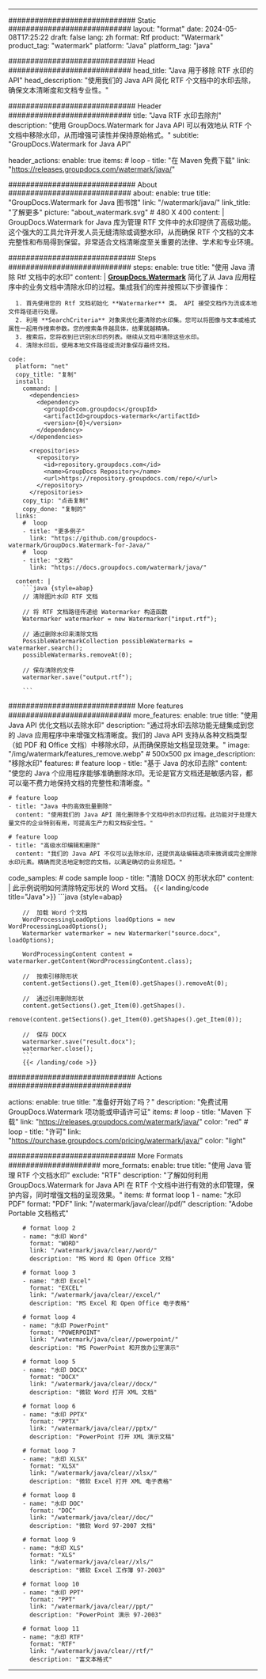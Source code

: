 
---
############################# Static ############################
layout: "format"
date:  2024-05-08T17:25:22
draft: false
lang: zh
format: Rtf
product: "Watermark"
product_tag: "watermark"
platform: "Java"
platform_tag: "java"

############################# Head ############################
head_title: "Java 用于移除 RTF 水印的 API"
head_description: "使用我们的 Java API 简化 RTF 个文档中的水印去除，确保文本清晰度和文档专业性。"

############################# Header ############################
title: "Java RTF 水印去除剂" 
description: "使用 GroupDocs.Watermark for Java API 可以有效地从 RTF 个文档中移除水印，从而增强可读性并保持原始格式。"
subtitle: "GroupDocs.Watermark for Java API" 

header_actions:
  enable: true
  items:
    #  loop
    - title: "在 Maven 免费下载"
      link: "https://releases.groupdocs.com/watermark/java/"
      
############################# About ############################
about:
    enable: true
    title: "GroupDocs.Watermark for Java 图书馆"
    link: "/watermark/java/"
    link_title: "了解更多"
    picture: "about_watermark.svg" # 480 X 400
    content: |
       GroupDocs.Watermark for Java 库为管理 RTF 文件中的水印提供了高级功能。这个强大的工具允许开发人员无缝清除或调整水印，从而确保 RTF 个文档的文本完整性和布局得到保留。非常适合文档清晰度至关重要的法律、学术和专业环境。

############################# Steps ############################
steps:
    enable: true
    title: "使用 Java 清除 Rtf 文档中的水印"
    content: |
      **[GroupDocs.Watermark](https://products.groupdocs.com/watermark/java/)** 简化了从 Java 应用程序中的业务文档中清除水印的过程。集成我们的库并按照以下步骤操作：
      
      1. 首先使用您的 Rtf 文档初始化 **Watermarker** 类。 API 接受文档作为流或本地文件路径进行处理。
      2. 利用 **SearchCriteria** 对象来优化要清除的水印集。您可以将图像与文本或格式属性一起用作搜索参数。您的搜索条件越具体，结果就越精确。
      3. 搜索后，您将收到已识别水印的列表。继续从文档中清除这些水印。
      4. 清除水印后，使用本地文件路径或流对象保存最终文档。
   
    code:
      platform: "net"
      copy_title: "复制"
      install:
        command: |
          <dependencies>
            <dependency>
              <groupId>com.groupdocs</groupId>
              <artifactId>groupdocs-watermark</artifactId>
              <version>{0}</version>
            </dependency>
          </dependencies>

          <repositories>
            <repository>
              <id>repository.groupdocs.com</id>
              <name>GroupDocs Repository</name>
              <url>https://repository.groupdocs.com/repo/</url>
            </repository>
          </repositories>
        copy_tip: "点击复制"
        copy_done: "复制的"
      links:
        #  loop
        - title: "更多例子"
          link: "https://github.com/groupdocs-watermark/GroupDocs.Watermark-for-Java/"
        #  loop
        - title: "文档"
          link: "https://docs.groupdocs.com/watermark/java/"
          
      content: |
        ```java {style=abap}
        // 清除图片水印 RTF 文档

        // 将 RTF 文档路径传递给 Watermarker 构造函数
        Watermarker watermarker = new Watermarker("input.rtf");
        
        // 通过删除水印来清除文档
        PossibleWatermarkCollection possibleWatermarks = watermarker.search();
        possibleWatermarks.removeAt(0);

        // 保存清除的文件
        watermarker.save("output.rtf");
        
        ```        
        
############################# More features ############################
more_features:
  enable: true
  title: "使用 Java API 优化文档以去除水印"
  description: "通过将水印去除功能无缝集成到您的 Java 应用程序中来增强文档清晰度。我们的 Java API 支持从各种文档类型（如 PDF 和 Office 文档）中移除水印，从而确保原始文档呈现效果。"
  image: "/img/watermark/features_remove.webp" # 500x500 px
  image_description: "移除水印"
  features:
    # feature loop
    - title: "基于 Java 的水印去除"
      content: "使您的 Java 个应用程序能够准确删除水印。无论是官方文档还是敏感内容，都可以毫不费力地保持文档的完整性和清晰度。"

    # feature loop
    - title: "Java 中的高效批量删除"
      content: "使用我们的 Java API 简化删除多个文档中的水印的过程。此功能对于处理大量文件的企业特别有用，可提高生产力和文档安全性。"

    # feature loop
    - title: "高级水印编辑和删除"
      content: "我们的 Java API 不仅可以去除水印，还提供高级编辑选项来微调或完全擦除水印元素。精确而灵活地定制您的文档，以满足确切的业务规范。"
      
  code_samples:
    # code sample loop
    - title: "清除 DOCX 的形状水印"
      content: |
        此示例说明如何清除特定形状的 Word 文档。
        {{< landing/code title="Java">}}
        ```java {style=abap}
        
        //  加载 Word 个文档
        WordProcessingLoadOptions loadOptions = new WordProcessingLoadOptions();
        Watermarker watermarker = new Watermarker("source.docx", loadOptions);

        WordProcessingContent content = watermarker.getContent(WordProcessingContent.class);

        //  按索引移除形状
        content.getSections().get_Item(0).getShapes().removeAt(0);

        //  通过引用删除形状
        content.getSections().get_Item(0).getShapes().
            remove(content.getSections().get_Item(0).getShapes().get_Item(0));

        //  保存 DOCX
        watermarker.save("result.docx");
        watermarker.close();
        ```
        {{< /landing/code >}}


############################# Actions ############################

actions:
  enable: true
  title: "准备好开始了吗？"
  description: "免费试用 GroupDocs.Watermark 项功能或申请许可证"
  items:
    #  loop
    - title: "Maven 下载"
      link: "https://releases.groupdocs.com/watermark/java/"
      color: "red"
        #  loop
    - title: "许可"
      link: "https://purchase.groupdocs.com/pricing/watermark/java/"
      color: "light"


############################# More Formats #####################
more_formats:
    enable: true
    title: "使用 Java 管理 RTF 个文档水印"
    exclude: "RTF"
    description: "了解如何利用 GroupDocs.Watermark for Java API 在 RTF 个文档中进行有效的水印管理，保护内容，同时增强文档的呈现效果。"
    items: 
        # format loop 1
        - name: "水印 PDF"
          format: "PDF"
          link: "/watermark/java/clear//pdf/"
          description: "Adobe Portable 文档格式"

        # format loop 2
        - name: "水印 Word"
          format: "WORD"
          link: "/watermark/java/clear//word/"
          description: "MS Word 和 Open Office 文档"
          
        # format loop 3
        - name: "水印 Excel"
          format: "EXCEL"
          link: "/watermark/java/clear//excel/"
          description: "MS Excel 和 Open Office 电子表格"

        # format loop 4
        - name: "水印 PowerPoint"
          format: "POWERPOINT"
          link: "/watermark/java/clear//powerpoint/"
          description: "MS PowerPoint 和开放办公室演示"

        # format loop 5
        - name: "水印 DOCX"
          format: "DOCX"
          link: "/watermark/java/clear//docx/"
          description: "微软 Word 打开 XML 文档"
          
        # format loop 6
        - name: "水印 PPTX"
          format: "PPTX"
          link: "/watermark/java/clear//pptx/"
          description: "PowerPoint 打开 XML 演示文稿"
          
        # format loop 7
        - name: "水印 XLSX"
          format: "XLSX"
          link: "/watermark/java/clear//xlsx/"
          description: "微软 Excel 打开 XML 电子表格"

        # format loop 8
        - name: "水印 DOC"
          format: "DOC"
          link: "/watermark/java/clear//doc/"
          description: "微软 Word 97-2007 文档"

        # format loop 9
        - name: "水印 XLS"
          format: "XLS"
          link: "/watermark/java/clear//xls/"
          description: "微软 Excel 工作簿 97-2003"

        # format loop 10
        - name: "水印 PPT"
          format: "PPT"
          link: "/watermark/java/clear//ppt/"
          description: "PowerPoint 演示 97-2003"

        # format loop 11
        - name: "水印 RTF"
          format: "RTF"
          link: "/watermark/java/clear//rtf/"
          description: "富文本格式"

---